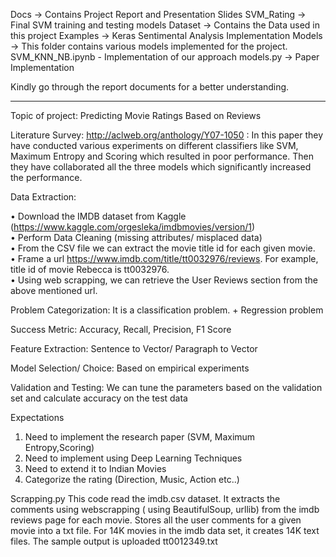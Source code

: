 Docs -> Contains Project Report and Presentation Slides
SVM_Rating -> Final SVM training and testing models
Dataset -> Contains the Data used in this project
Examples -> Keras Sentimental Analysis Implementation
Models -> This folder contains various models implemented for the project.
SVM_KNN_NB.ipynb - Implementation of our approach
models.py -> Paper Implementation


Kindly go through the report documents for a better understanding.

**************************************************************************************************************************
Topic of project: Predicting Movie Ratings Based on Reviews

Literature Survey:
 http://aclweb.org/anthology/Y07-1050 : In this paper they have conducted various experiments on different classifiers like SVM, Maximum Entropy and Scoring which resulted in poor performance.  Then they have collaborated all the three models which significantly increased the performance.
 
 
Data Extraction: 

•	Download the IMDB dataset from Kaggle (https://www.kaggle.com/orgesleka/imdbmovies/version/1) <br>
•	Perform Data Cleaning (missing attributes/ misplaced data) <br>
•	From the CSV file we can extract the movie title id for each given movie.<br>
•	Frame a url https://www.imdb.com/title/tt0032976/reviews. 
For example, title id of movie Rebecca is tt0032976. <br>
•	Using web scrapping, we can retrieve the User Reviews section from the above mentioned url. <br>

Problem Categorization:  It is a classification problem. + Regression problem 

Success Metric: Accuracy, Recall, Precision, F1 Score

Feature Extraction: Sentence to Vector/ Paragraph to Vector

Model Selection/ Choice: Based on empirical experiments

Validation and Testing: We can tune the parameters based on the validation set and calculate accuracy on the test data

Expectations
1) Need to implement the research paper (SVM, Maximum Entropy,Scoring) <br>
2) Need to implement using Deep Learning Techniques
3) Need to extend it to Indian Movies
4) Categorize the rating (Direction, Music, Action etc..)

Scrapping.py 
This code read the imdb.csv dataset.
It extracts the comments using webscrapping ( using BeautifulSoup, urllib) from the imdb reviews page for each movie.
Stores all the user comments for a given movie into a txt file.
For 14K movies in the imdb data set, it creates 14K text files. 
The sample output is uploaded tt0012349.txt 


